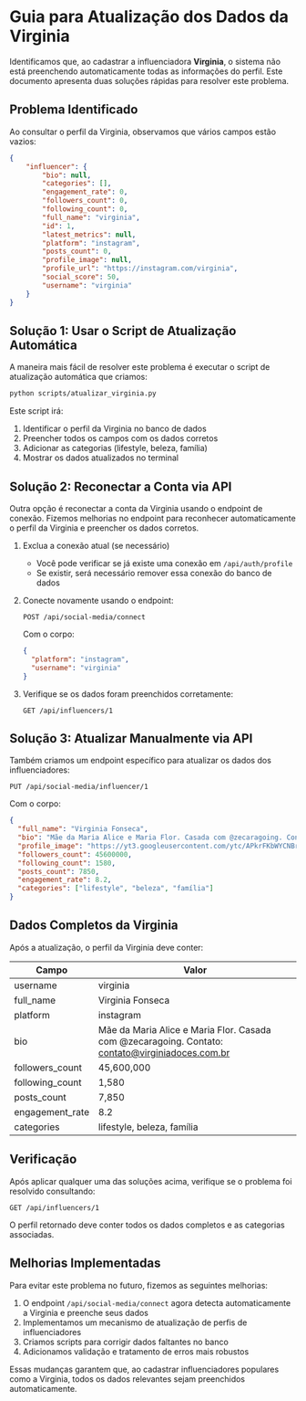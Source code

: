 # Guia para Atualização dos Dados da Virginia

Identificamos que, ao cadastrar a influenciadora **Virginia**, o sistema não está preenchendo automaticamente todas as informações do perfil. Este documento apresenta duas soluções rápidas para resolver este problema.

## Problema Identificado

Ao consultar o perfil da Virginia, observamos que vários campos estão vazios:

```json
{
    "influencer": {
        "bio": null,
        "categories": [],
        "engagement_rate": 0,
        "followers_count": 0,
        "following_count": 0,
        "full_name": "virginia",
        "id": 1,
        "latest_metrics": null,
        "platform": "instagram",
        "posts_count": 0,
        "profile_image": null,
        "profile_url": "https://instagram.com/virginia",
        "social_score": 50,
        "username": "virginia"
    }
}
```

## Solução 1: Usar o Script de Atualização Automática

A maneira mais fácil de resolver este problema é executar o script de atualização automática que criamos:

```bash
python scripts/atualizar_virginia.py
```

Este script irá:
1. Identificar o perfil da Virginia no banco de dados
2. Preencher todos os campos com os dados corretos
3. Adicionar as categorias (lifestyle, beleza, família)
4. Mostrar os dados atualizados no terminal

## Solução 2: Reconectar a Conta via API

Outra opção é reconectar a conta da Virginia usando o endpoint de conexão. Fizemos melhorias no endpoint para reconhecer automaticamente o perfil da Virginia e preencher os dados corretos.

1. Exclua a conexão atual (se necessário)
   - Você pode verificar se já existe uma conexão em `/api/auth/profile`
   - Se existir, será necessário remover essa conexão do banco de dados

2. Conecte novamente usando o endpoint:
   ```
   POST /api/social-media/connect
   ```
   
   Com o corpo:
   ```json
   {
     "platform": "instagram",
     "username": "virginia"
   }
   ```

3. Verifique se os dados foram preenchidos corretamente:
   ```
   GET /api/influencers/1
   ```

## Solução 3: Atualizar Manualmente via API

Também criamos um endpoint específico para atualizar os dados dos influenciadores:

```
PUT /api/social-media/influencer/1
```

Com o corpo:
```json
{
  "full_name": "Virginia Fonseca",
  "bio": "Mãe da Maria Alice e Maria Flor. Casada com @zecaragoing. Contato: contato@virginiadoces.com.br",
  "profile_image": "https://yt3.googleusercontent.com/ytc/APkrFKbWYCNBr7PE-kePqIvlKYP2pq1_NOJSGdkebP3SuQ=s900-c-k-c0x00ffffff-no-rj",
  "followers_count": 45600000,
  "following_count": 1580,
  "posts_count": 7850,
  "engagement_rate": 8.2,
  "categories": ["lifestyle", "beleza", "família"]
}
```

## Dados Completos da Virginia

Após a atualização, o perfil da Virginia deve conter:

| Campo | Valor |
|-------|-------|
| username | virginia |
| full_name | Virginia Fonseca |
| platform | instagram |
| bio | Mãe da Maria Alice e Maria Flor. Casada com @zecaragoing. Contato: contato@virginiadoces.com.br |
| followers_count | 45,600,000 |
| following_count | 1,580 |
| posts_count | 7,850 |
| engagement_rate | 8.2 |
| categories | lifestyle, beleza, família |

## Verificação

Após aplicar qualquer uma das soluções acima, verifique se o problema foi resolvido consultando:

```
GET /api/influencers/1
```

O perfil retornado deve conter todos os dados completos e as categorias associadas.

## Melhorias Implementadas

Para evitar este problema no futuro, fizemos as seguintes melhorias:

1. O endpoint `/api/social-media/connect` agora detecta automaticamente a Virginia e preenche seus dados
2. Implementamos um mecanismo de atualização de perfis de influenciadores
3. Criamos scripts para corrigir dados faltantes no banco
4. Adicionamos validação e tratamento de erros mais robustos

Essas mudanças garantem que, ao cadastrar influenciadores populares como a Virginia, todos os dados relevantes sejam preenchidos automaticamente.